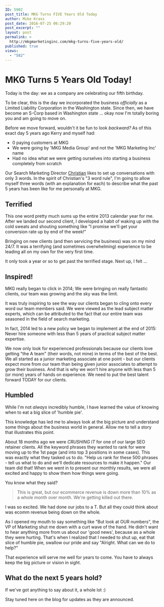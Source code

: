 ```yaml
---
ID: 5902
post_title: MKG Turns FIVE Years Old Today
author: Mike Krass
post_date: 2016-07-25 06:29:20
post_excerpt: ""
layout: post
permalink: >
  http://mkgmarketinginc.com/mkg-turns-five-years-old/
published: true
views:
  - "582"
---
```

<h1>MKG Turns 5 Years Old Today!</h1>
Today is the day: we as a company are celebrating our fifth birthday.

To be clear, this is the day we incorporated the business <em>officially </em>as a Limited Liability Corporation in the Washington state. Since then, we have become an S-Corp based in Washington state ... okay now I'm totally boring you and am going to move on.

Before we move forward, wouldn't it be fun to look <em>backward? </em>As of this exact day 5 years ago Kerry and myself had:
<ul>
 	<li>0 paying customers at MKG</li>
 	<li>We were going by 'MKG Media Group' and not the 'MKG Marketing Inc' name</li>
 	<li>Had no idea what we were getting ourselves into starting a business completely from scratch</li>
</ul>
Our Search Marketing Director <a href="http://mkgmarketinginc.com/about/team/christianbullock/">Christian</a> likes to set up conversations with only 3 words. In the spirit of Christian's "3 word rule", I'm going to allow myself three words (with an explanation for each) to describe what the past 5 years has been like for me personally at MKG.
<h2>Terrified</h2>
This one word pretty much sums up the entire 2013 calendar year for me. After we landed our second client, I developed a habit of waking up with the cold sweats and shouting something like "I promise we'll get your conversion rate up by end of the week!"

Bringing on new clients (and then servicing the business) was on my mind 24/7. It was a terrifying (and sometimes overwhelming) experience to be leading all on my own for the very first time.

It only took a year or so to get past the terrified stage. Next up, I felt ...
<h2>Inspired!</h2>
MKG really began to click in 2014; We were bringing on really fantastic clients, our team was growing and the sky was the limit.

It was truly inspiring to see the way our clients began to cling onto every word our team members said. We were viewed as the lead subject matter experts, which can be attributed to the fact that our entire team was seasoned in the field of search marketing.

In fact, 2014 led to a new policy we began to implement at the end of 2015: Never hire someone with less than 5 years of practical subject matter expertise.

We now only look for experienced professionals because our clients love getting "the A team" (their words, not mine) in terms of the best of the best. We all started as a junior marketing associate at one point - but our clients expect more from our team than being given junior associates to attempt to grow their business. And that is why we won't hire anyone with less than 5 (or more) years of hands on experience. We need to put the best talent forward TODAY for our clients.
<h2>Humbled</h2>
While I'm not <em>always </em>incredibly humble, I have learned the value of knowing when to eat a big slice of 'humble pie'.

This knowledge has led me to always look at the big picture and understand some things about the business world in general. Allow me to tell a story that illustrates this point.

About 18 months ago we were *CRUSHING IT* for one of our large SEO retainer clients. All the keyword phrases they wanted to rank for were moving up to the 1st page (and into top 3 positions in some cases). This was exactly what they tasked us to do. "Help us rank for these 500 phrases - tell us what to do and we'll dedicate resources to make it happen." Our team did that! When we went in to present our monthly results, we were all excited and happy to show them how things were going.

You know what they said?
<blockquote>This is great, but our ecommerce revenue is down more than 10% as a whole month over month. We're getting killed out there.</blockquote>
I was so excited. We had done our jobs to a T. But all they could think about was ecomm revenue being down on the whole.

As I opened my mouth to say something like "But look at OUR numbers", the VP of Marketing shut me down with a curt wave of the hand. He didn't want to hear anything more from us about our 'good news', because as a whole they were hurting. That's when I realized that I needed to shut up, eat that slice of humble pie, swallow our pride and say "Alright. What can we do to help?"

That experience will serve me well for years to come. You have to always keep the big picture or vision in sight.
<h2>What do the next 5 years hold?</h2>
If we've got anything to say about it, a whole lot :)

Stay tuned here on the blog for updates as they are announced.

&nbsp;

&nbsp;